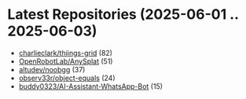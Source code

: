 # Latest Repositories (2025-06-01 .. 2025-06-03)

- [charlieclark/thiings-grid](https://github.com/charlieclark/thiings-grid) (82)
- [OpenRobotLab/AnySplat](https://github.com/OpenRobotLab/AnySplat) (51)
- [altudev/noobgg](https://github.com/altudev/noobgg) (37)
- [observ33r/object-equals](https://github.com/observ33r/object-equals) (24)
- [buddy0323/AI-Assistant-WhatsApp-Bot](https://github.com/buddy0323/AI-Assistant-WhatsApp-Bot) (15)
